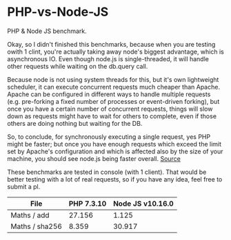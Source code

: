 # PHP-vs-Node-JS
PHP &amp; Node JS benchmark.

Okay, so I didn't finished this benchmarks, because when you are testing owith 1 clint, you're actually taking away node's biggest advantage, which is asynchronous IO. Even though node.js is single-threaded, it will handle other requests while waiting on the db.query call.

Because node is not using system threads for this, but it's own lightweight scheduler, it can execute concurrent requests much cheaper than Apache. Apache can be configured in different ways to handle multiple requests (e.g. pre-forking a fixed number of processes or event-driven forking), but once you have a certain number of concurrent requests, things will slow down as requests might have to wait for others to complete, even if those others are doing nothing but waiting for the DB.

So, to conclude, for synchronously executing a single request, yes PHP might be faster; but once you have enough requests which exceed the limit set by Apache's configuration and which is affected also by the size of your machine, you should see node.js being faster overall. [Source](https://stackoverflow.com/questions/41928870/nodejs-much-slower-than-php)

These benchmarks are tested in console (with 1 client). That would be better testing with a lot of real requests, so if you have any idea, feel free to submit a pl.


| File         | PHP 7.3.10           | Node JS v10.16.0 |
| ------------ |----------------------| -----------------|
| Maths / add  | 27.156               | 1.125            |
|Maths / sha256| 8.359                | 30.917           |